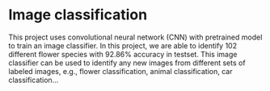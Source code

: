 # Image classification

This project uses convolutional neural network (CNN) with pretrained model to train an image classifier. In this project, we are able to identify 102 different flower species with 92.86% accuracy in testset. This image classifier can be used to identify any new images from different sets of labeled images, e.g., flower classification, animal classification, car classification...